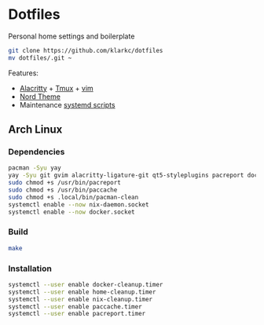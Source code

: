 # Dotfiles

Personal home settings and boilerplate

```bash
git clone https://github.com/klarkc/dotfiles 
mv dotfiles/.git ~
```

Features:

- [Alacritty](https://github.com/alacritty/alacritty) + [Tmux](https://github.com/tmux/tmux) + [vim](https://github.com/vim/vim)
- [Nord Theme](https://www.nordtheme.com/)
- Maintenance [systemd scripts](https://github.com/klarkc/dotfiles/tree/main/.config/systemd/user)

## Arch Linux

### Dependencies

```bash
pacman -Syu yay
yay -Syu git gvim alacritty-ligature-git qt5-styleplugins pacreport docker nix
sudo chmod +s /usr/bin/pacreport
sudo chmod +s /usr/bin/paccache
sudo chmod +s .local/bin/pacman-clean
systemctl enable --now nix-daemon.socket
systemctl enable --now docker.socket
```

### Build

```bash
make
```

### Installation

```bash
systemctl --user enable docker-cleanup.timer
systemctl --user enable home-cleanup.timer
systemctl --user enable nix-cleanup.timer
systemctl --user enable paccache.timer
systemctl --user enable pacreport.timer
```
